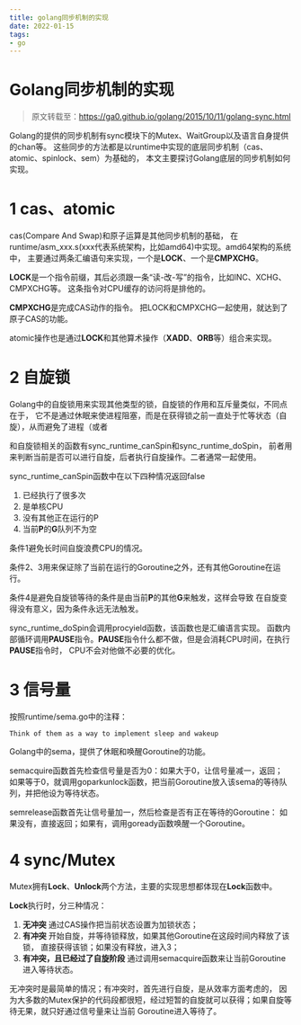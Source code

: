 ```yaml
---
title: golang同步机制的实现
date: 2022-01-15
tags: 
- go
---
```






# Golang同步机制的实现

> 原文转载至：https://ga0.github.io/golang/2015/10/11/golang-sync.html



 Golang的提供的同步机制有sync模块下的Mutex、WaitGroup以及语言自身提供的chan等。 这些同步的方法都是以runtime中实现的底层同步机制（cas、atomic、spinlock、sem）为基础的， 本文主要探讨Golang底层的同步机制如何实现。

# 1 cas、atomic

  cas(Compare And Swap)和原子运算是其他同步机制的基础， 在runtime/asm_xxx.s(xxx代表系统架构，比如amd64)中实现。amd64架构的系统中， 主要通过两条汇编语句来实现，一个是**LOCK**、一个是**CMPXCHG**。

  **LOCK**是一个指令前缀，其后必须跟一条“读-改-写”的指令，比如INC、XCHG、CMPXCHG等。 这条指令对CPU缓存的访问将是排他的。

  **CMPXCHG**是完成CAS动作的指令。 把LOCK和CMPXCHG一起使用，就达到了原子CAS的功能。

  atomic操作也是通过**LOCK**和其他算术操作（**XADD**、**ORB**等）组合来实现。

# 2 自旋锁

  Golang中的自旋锁用来实现其他类型的锁，自旋锁的作用和互斥量类似，不同点在于， 它不是通过休眠来使进程阻塞，而是在获得锁之前一直处于忙等状态（自旋），从而避免了进程（或者

  和自旋锁相关的函数有sync_runtime_canSpin和sync_runtime_doSpin， 前者用来判断当前是否可以进行自旋，后者执行自旋操作。二者通常一起使用。

  sync_runtime_canSpin函数中在以下四种情况返回false

1. 已经执行了很多次
2. 是单核CPU
3. 没有其他正在运行的P
4. 当前**P**的**G**队列不为空

  条件1避免长时间自旋浪费CPU的情况。

  条件2、3用来保证除了当前在运行的Goroutine之外，还有其他Goroutine在运行。

  条件4是避免自旋锁等待的条件是由当前**P**的其他**G**来触发，这样会导致 在自旋变得没有意义，因为条件永远无法触发。

  sync_runtime_doSpin会调用procyield函数，该函数也是汇编语言实现。 函数内部循环调用**PAUSE**指令。**PAUSE**指令什么都不做，但是会消耗CPU时间，在执行**PAUSE**指令时， CPU不会对他做不必要的优化。

# 3 信号量

  按照runtime/sema.go中的注释：

```text
Think of them as a way to implement sleep and wakeup
```

  Golang中的sema，提供了休眠和唤醒Goroutine的功能。

  semacquire函数首先检查信号量是否为0：如果大于0，让信号量减一，返回； 如果等于0，就调用goparkunlock函数，把当前Goroutine放入该sema的等待队列，并把他设为等待状态。

  semrelease函数首先让信号量加一，然后检查是否有正在等待的Goroutine： 如果没有，直接返回；如果有，调用goready函数唤醒一个Goroutine。

# 4 sync/Mutex

  Mutex拥有**Lock**、**Unlock**两个方法，主要的实现思想都体现在**Lock**函数中。

  **Lock**执行时，分三种情况：

1. **无冲突** 通过CAS操作把当前状态设置为加锁状态；
2. **有冲突** 开始自旋，并等待锁释放，如果其他Goroutine在这段时间内释放了该锁， 直接获得该锁；如果没有释放，进入3；
3. **有冲突，且已经过了自旋阶段** 通过调用semacquire函数来让当前Goroutine进入等待状态。

  无冲突时是最简单的情况；有冲突时，首先进行自旋，是从效率方面考虑的， 因为大多数的Mutex保护的代码段都很短，经过短暂的自旋就可以获得；如果自旋等待无果，就只好通过信号量来让当前 Goroutine进入等待了。